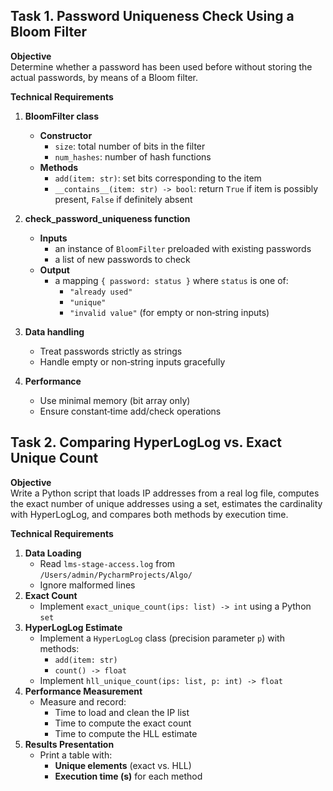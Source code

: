 ## Task 1. Password Uniqueness Check Using a Bloom Filter

**Objective**  
Determine whether a password has been used before without storing the actual passwords, by means of a Bloom filter.

**Technical Requirements**  
1. **BloomFilter class**  
   - **Constructor**  
     - `size`: total number of bits in the filter  
     - `num_hashes`: number of hash functions  
   - **Methods**  
     - `add(item: str)`: set bits corresponding to the item  
     - `__contains__(item: str) -> bool`: return `True` if item is possibly present, `False` if definitely absent  

2. **check_password_uniqueness function**  
   - **Inputs**  
     - an instance of `BloomFilter` preloaded with existing passwords  
     - a list of new passwords to check  
   - **Output**  
     - a mapping `{ password: status }` where `status` is one of:  
       - `"already used"`  
       - `"unique"`  
       - `"invalid value"` (for empty or non‐string inputs)  

3. **Data handling**  
   - Treat passwords strictly as strings  
   - Handle empty or non‐string inputs gracefully  

4. **Performance**  
   - Use minimal memory (bit array only)  
   - Ensure constant‑time add/check operations  


## Task 2. Comparing HyperLogLog vs. Exact Unique Count

**Objective**  
Write a Python script that loads IP addresses from a real log file, computes the exact number of unique addresses using a set, estimates the cardinality with HyperLogLog, and compares both methods by execution time.

**Technical Requirements**  
1. **Data Loading**  
   - Read `lms-stage-access.log` from `/Users/admin/PycharmProjects/Algo/`  
   - Ignore malformed lines  
2. **Exact Count**  
   - Implement `exact_unique_count(ips: list) -> int` using a Python `set`  
3. **HyperLogLog Estimate**  
   - Implement a `HyperLogLog` class (precision parameter `p`) with methods:  
     - `add(item: str)`  
     - `count() -> float`  
   - Implement `hll_unique_count(ips: list, p: int) -> float`  
4. **Performance Measurement**  
   - Measure and record:  
     - Time to load and clean the IP list  
     - Time to compute the exact count  
     - Time to compute the HLL estimate  
5. **Results Presentation**  
   - Print a table with:  
     - **Unique elements** (exact vs. HLL)  
     - **Execution time (s)** for each method  

